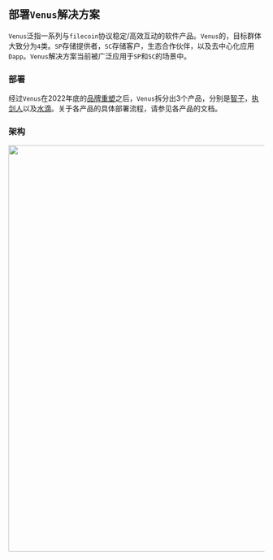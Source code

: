 ## 部署`Venus`解决方案

`Venus`泛指一系列与`filecoin`协议稳定/高效互动的软件产品。`Venus`的，目标群体大致分为`4`类。`SP`存储提供者，`SC`存储客户，生态合作伙伴，以及去中心化应用`Dapp`。`Venus`解决方案当前被广泛应用于`SP`和`SC`的场景中。

### 部署

经过`Venus`在2022年底的[品牌重塑](https://github.com/filecoin-project/venus/discussions/5420)之后，`Venus`拆分出3个产品，分别是[智子](https://sophon.venus-fil.io/zh/)，[执剑人](https://damocles.venus-fil.io/zh/)以及[水滴](https://droplet.venus-fil.io/zh/)。关于各产品的具体部署流程，请参见各产品的文档。 

### 架构

<img src="https://user-images.githubusercontent.com/1591330/227900001-a572c81d-607c-48ed-832e-54298ce87259.png" width=800 />